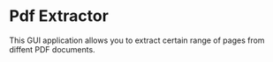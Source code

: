 # Pdf Extractor
 This GUI application allows you to extract certain range of pages from diffent PDF documents.
